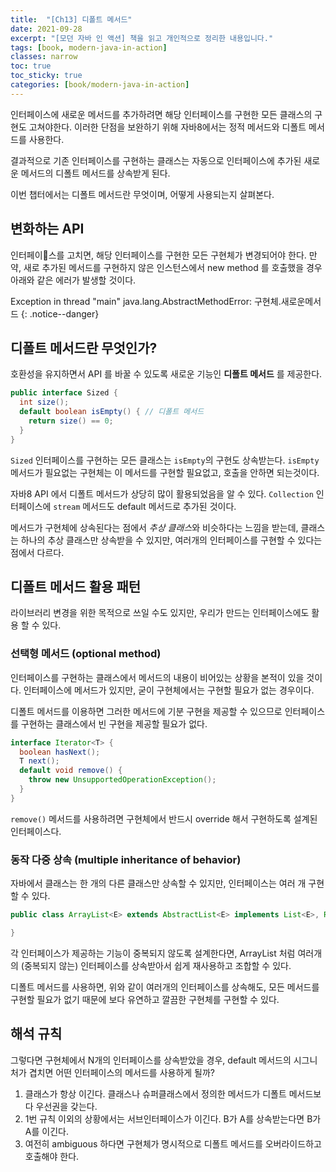 ```yaml
---
title:  "[Ch13] 디폴트 메서드"
date: 2021-09-28
excerpt: "[모던 자바 인 액션] 책을 읽고 개인적으로 정리한 내용입니다."
tags: [book, modern-java-in-action]
classes: narrow
toc: true
toc_sticky: true
categories: [book/modern-java-in-action]
---
```


인터페이스에 새로운 메서드를 추가하려면 해당 인터페이스를 구현한 모든 클래스의 구현도 고쳐야한다. 이러한 단점을 보완하기 위해 자바8에서는 정적 메서드와 디폴트 메서드를 사용한다.

결과적으로 기존 인터페이스를 구현하는 클래스는 자동으로 인터페이스에 추가된 새로운 메서드의 디폴트 메서드를 상속받게 된다.

이번 챕터에서는 디폴트 메서드란 무엇이며, 어떻게 사용되는지 살펴본다.

## 변화하는 API

인터페이스를 고치면, 해당 인터페이스를 구현한 모든 구현체가 변경되어야 한다. 만약, 새로 추가된 메서드를 구현하지 않은 인스턴스에서 new method 를 호출했을 경우 아래와 같은 에러가 발생할 것이다.

Exception in thread "main" java.lang.AbstractMethodError: 구현체.새로운메서드
{: .notice--danger}

## 디폴트 메서드란 무엇인가?

호환성을 유지하면서 API 를 바꿀 수 있도록 새로운 기능인 **디폴트 메서드** 를 제공한다.

``` java
public interface Sized {
  int size();
  default boolean isEmpty() { // 디폴트 메서드
    return size() == 0;
  }
}
```

`Sized` 인터페이스를 구현하는 모든 클래스는 `isEmpty`의 구현도 상속받는다. `isEmpty` 메서드가 필요없는 구현체는 이 메서드를 구현할 필요없고, 호출을 안하면 되는것이다.

자바8 API 에서 디폴트 메서드가 상당히 많이 활용되었음을 알 수 있다. `Collection` 인터페이스에 `stream` 메서드도 default 메서드로 추가된 것이다.

메서드가 구현체에 상속된다는 점에서 *추상 클래스*와 비슷하다는 느낌을 받는데, 클래스는 하나의 추상 클래스만 상속받을 수 있지만, 여러개의 인터페이스를 구현할 수 있다는 점에서 다르다.

## 디폴트 메서드 활용 패턴

라이브러리 변경을 위한 목적으로 쓰일 수도 있지만, 우리가 만드는 인터페이스에도 활용 할 수 있다.

### 선택형 메서드 (optional method)

인터페이스를 구현하는 클래스에서 메서드의 내용이 비어있는 상황을 본적이 있을 것이다. 인터페이스에 메서드가 있지만, 굳이 구현체에서는 구현할 필요가 없는 경우이다.

디폴트 메서드를 이용하면 그러한 메서드에 기분 구현을 제공할 수 있으므로 인터페이스를 구현하는 클래스에서 빈 구현을 제공할 필요가 없다.

``` java
interface Iterator<T> {
  boolean hasNext();
  T next();
  default void remove() {
    throw new UnsupportedOperationException();
  }
}
```

`remove()` 메서드를 사용하려면 구현체에서 반드시 override 해서 구현하도록 설계된 인터페이스다.

### 동작 다중 상속 (multiple inheritance of behavior)


자바에서 클래스는 한 개의 다른 클래스만 상속할 수 있지만, 인터페이스는 여러 개 구현할 수 있다.

``` java
public class ArrayList<E> extends AbstractList<E> implements List<E>, RandomAccess, Cloneable, Seriazliable { // 4 개의 인터페이스를 구현한다.

}
```

각 인터페이스가 제공하는 기능이 중복되지 않도록 설계한다면, ArrayList 처럼 여러개의 (중복되지 않는) 인터페이스를 상속받아서 쉽게 재사용하고 조합할 수 있다.

디폴트 메서드를 사용하면, 위와 같이 여러개의 인터페이스를 상속해도, 모든 메서드를 구현할 필요가 없기 때문에 보다 유연하고 깔끔한 구현체를 구현할 수 있다.

## 해석 규칙

그렇다면 구현체에서 N개의 인터페이스를 상속받았을 경우, default 메서드의 시그니처가 겹치면 어떤 인터페이스의 메서드를 사용하게 될까?

1. 클래스가 항상 이긴다. 클래스나 슈퍼클래스에서 정의한 메서드가 디폴트 메서드보다 우선권을 갖는다.
2. 1번 규칙 이외의 상황에서는 서브인터페이스가 이긴다. B가 A를 상속받는다면 B가 A를 이긴다.
3. 여전히 ambiguous 하다면 구현체가 명시적으로 디폴트 메서드를 오버라이드하고 호출해야 한다.
